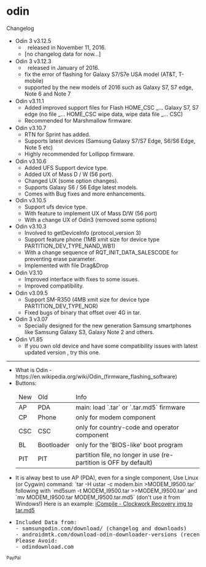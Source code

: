# odin

Changelog
<ul>
<li>Odin 3 v3.12.5 &nbsp; <a href="https://www.virustotal.com/en-gb/file/f6e562be4db80a606c89580456355b5238cff09188f34ddd98fce50240349eff/analysis/1479596158/" target="_blank" title="See VirusTotal Scan-Result for [Odin3_v3.12.5.zip]"><img height="16" width="16" src="https://virustotalcloud.appspot.com/static/img/favicon.ico"/></a>
  <ul>
    <li>
    released in November 11, 2016.
    </li>
    <li>
    [no changelog data for now...]
    </li>
  </ul>
</li>
<li>Odin 3 v3.12.3 &nbsp; <a href="https://virustotal.com/en-gb/file/0ac5f3f796fdb6ad7a25b2df110ee666c4432461d7865e06a9559b5a269d1eb7/analysis/1479559517/" target="_blank" title="See VirusTotal Scan-Result for [Odin3_v3.12.3.zip]"><img height="16" width="16" src="https://virustotalcloud.appspot.com/static/img/favicon.ico"/></a>
  <ul>
    <li>
    released in January of 2016.
    </li>
    <li>
    fix the error of flashing for Galaxy S7/S7e USA model (AT&T, T-mobile)
    </li>
    <li>
    supported by the new models of 2016 such as Galaxy S7, S7 edge, Note 6 and Note 7 
    </li>
  </ul>
</li>
<li>Odin v3.11.1 &nbsp; <a href="https://virustotal.com/en-gb/file/e5388090951e3ebe2558fab874640936f855215dad40a8c66184f628ae365646/analysis/1479559540/" target="_blank" title="See VirusTotal Scan-Result for [Odin3_v3.11.1.zip]"><img height="16" width="16" src="https://virustotalcloud.appspot.com/static/img/favicon.ico"/></a>
  <ul>
    <li>
    Added  improved support files for Flash HOME_CSC _... Galaxy S7, S7 edge (no file _... HOME_CSC wipe data, wipe data file _... CSC)
    </li>
    <li>
    Recommended for Marshmallow firmware.
    </li>
    </ul>
</li>
<li>Odin v3.10.7 &nbsp; <a href="https://virustotal.com/en-gb/file/8a20ba28a84a9df4de2fa3d790e1135f22b9a8935b87f26c5904cf368eb8bf5f/analysis/1479559585/" target="_blank" title="See VirusTotal Scan-Result for [Odin3_v3.10.7.zip]"><img height="16" width="16" src="https://virustotalcloud.appspot.com/static/img/favicon.ico"/></a>
  <ul>
    <li>
    RTN for Sprint has added.
    </li>
    <li>
    Supports latest devices (Samsung Galaxy S7/S7 Edge, S6/S6 Edge, Note 5 etc)
    </li>
    <li>
    Highly recommended for Lollipop firmware.
    </li>
  </ul>
</li>
<li>Odin v3.10.6 &nbsp; <a href="https://virustotal.com/en-gb/file/666e92de87a3881ba19a99d97543bec8be73f68a5ec35f14e8ea7845c5af582a/analysis/1479559598/" target="_blank" title="See VirusTotal Scan-Result for [Odin3_v3.10.6.zip]"><img height="16" width="16" src="https://virustotalcloud.appspot.com/static/img/favicon.ico"/></a>
  <ul>
    <li>
    Added UFS Support device type.
    </li>
    <li>
    Added UX of Mass D / W (56 port).
    </li>
    <li>
    Changed UX (some option changes).
    </li>
    <li>
    Supports Galaxy S6 / S6 Edge latest models.
    </li>
    <li>
    Comes with Bug fixes and more enhancements.
    </li>
  </ul>
</li>
<li>Odin v3.10.5
  <ul>
    <li>
    Support ufs device type.
    </li>
    <li>
    With feature to implement UX of Mass D/W (56 port)
    </li>
    <li>
    With a change UX of Odin3 (removed some options)
    </li>
  </ul>
</li>
<li>Odin v3.10.3
  <ul>
    <li>
    Involved to getDeviceInfo (protocol_version 3)
    </li>
    <li>
    Support feature phone (1MB xmit size for device type PARTITION_DEV_TYPE_NAND_WB1)
    </li>
    <li>
    With a change sequence of RQT_INIT_DATA_SALESCODE for preventing erase parameter.
    </li>
    <li>
    Implemented with file Drag&Drop
    </li>
  </ul>
</li>
<li>Odin V3.10 &nbsp; <a href="https://virustotal.com/en-gb/file/1d0d8aa6acd9239ea342c78babbd5823e4d316381aefd2ea5ec49f7862363d03/analysis/1479559655/" target="_blank" title="See VirusTotal Scan-Result for [Odin_3.10.0.zip]"><img height="16" width="16" src="https://virustotalcloud.appspot.com/static/img/favicon.ico"/></a>
  <ul>
    <li>
    Improved interface with fixes to some issues.
    </li>
    <li>
    Improved compatibility.
    </li>
  </ul>
</li>
<li>Odin v3.09.5 &nbsp; <a href="https://virustotal.com/en-gb/file/d27353ad6754a1cc207a10d9fac2ee6818d45decc57eeadb23ea8f6b7c4c3f5a/analysis/1479559616/" target="_blank" title="See VirusTotal Scan-Result for [Odin_v3.09.zip]"><img height="16" width="16" src="https://virustotalcloud.appspot.com/static/img/favicon.ico"/></a>
  <ul>
    <li>
    Support SM-R350 (4MB xmit size for device type PARTITION_DEV_TYPE_NOR)
    </li>
    <li>
    Fixed bugs of binary that offset over 4G in tar.
    </li>
  </ul>
</li>
<li>Odin 3 v3.07
  <ul>
    <li>
    Specially designed for the new generation Samsung smartphones like Samsung Galaxy S3, Galaxy Note 2 and others.
    </li>
  </ul>
</li>
<li>Odin V1.85 &nbsp; <a href="https://virustotal.com/en-gb/file/d27353ad6754a1cc207a10d9fac2ee6818d45decc57eeadb23ea8f6b7c4c3f5a/analysis/1479559616/" target="_blank" title="See VirusTotal Scan-Result for [Odin_v1.85.zip]"><img height="16" width="16" src="https://virustotalcloud.appspot.com/static/img/favicon.ico"/></a>
  <ul>
    <li>
    If you own old device and have some compatibility issues with latest updated version , try this one.
    </li>
  </ul>
</li>
</ul>

<hr/>

<ul>
<li>What is Odin - https://en.wikipedia.org/wiki/Odin_(firmware_flashing_software)</li>
<li>Buttons:
<table>
  <thead>
    <tr><td>New</td><td>Old</td><td>Info</td></tr>
  </thead>
  <tbody>
    <tr><td>AP</td><td>PDA</td><td>main: load `.tar` or `.tar.md5` firmware</td></tr>
    <tr><td>CP</td><td>Phone</td><td>only for modem component</td></tr>
    <tr><td>CSC</td><td>CSC</td><td>only for country-code and operator component</td></tr>
    <tr><td>BL</td><td>Bootloader</td><td>only for the 'BIOS-like' boot program</td></tr>
    <tr><td>PIT</td><td>PIT</td><td>partition file, no longer in use (re-partition is OFF by default)</td></tr>
  </tbody>
</table>
</li>
<li>
It is alway best to use AP (PDA), even for a single component,
Use Linux (or Cygwin) command: `tar -H ustar -c modem.bin >MODEM_I9500.tar` following with `md5sum -t MODEM_I9500.tar >>MODEM_I9500.tar` and `mv MODEM_I9500.tar MODEM_I9500.tar.md5` (don't use it from Windows!)
Here is an example: <a href="http://icompile.eladkarako.com/clockwork-recovery-img-to-tar-md5/">iCompile - Clockwork Recovery img to tar.md5</a>
</li>
<li>
<pre>
Included Data from:
- samsungodin.com/download/ (changelog and downloads)
- androidmtk.com/download-odin-downloader-versions (recent)
Please Avoid:
- odindownload.com
</pre>
</li>
</ul>


<sub><a target="_blank" href="https://paypal.me/e1adkarak0" rel="nofollow"><img src="https://www.paypalobjects.com/webstatic/mktg/Logo/pp-logo-100px.png" width="60" height="16" border="0" alt="PayPal Donation"></a></sub>
